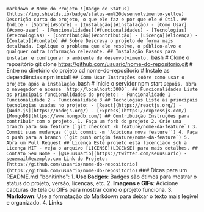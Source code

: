 ```markdown # Nome do Projeto ![Badge de Status](https://img.shields.io/badge/status-em%20desenvolvimento-yellow) Descrição curta do projeto, o que ele faz e por que ele é útil. ## Índice - [Sobre](#sobre) - [Instalação](#instalação) - [Como Usar](#como-usar) - [Funcionalidades](#funcionalidades) - [Tecnologias](#tecnologias) - [Contribuição](#contribuição) - [Licença](#licença) - [Contato](#contato) ## Sobre Descreva o projeto de forma mais detalhada. Explique o problema que ele resolve, o público-alvo e qualquer outra informação relevante. ## Instalação Passos para instalar e configurar o ambiente de desenvolvimento. ```bash # Clone o repositório git clone https://github.com/usuario/nome-do-repositorio.git # Entre no diretório do projeto cd nome-do-repositorio # Instale as dependências npm install ``` ## Como Usar Instruções sobre como usar o projeto após a instalação. ```bash # Inicie o servidor npm start ``` Depois, abra o navegador e acesse `http://localhost:3000`. ## Funcionalidades Liste as principais funcionalidades do projeto: - Funcionalidade 1 - Funcionalidade 2 - Funcionalidade 3 ## Tecnologias Liste as principais tecnologias usadas no projeto: - [React](https://reactjs.org/) - [Node.js](https://nodejs.org/) - [Express](https://expressjs.com/) - [MongoDB](https://www.mongodb.com/) ## Contribuição Instruções para contribuir com o projeto. 1. Faça um fork do projeto 2. Crie uma branch para sua feature (`git checkout -b feature/nome-da-feature`) 3. Commit suas mudanças (`git commit -m 'Adiciona nova feature'`) 4. Faça o push para a branch (`git push origin feature/nome-da-feature`) 5. Abra um Pull Request ## Licença Este projeto está licenciado sob a Licença MIT - veja o arquivo [LICENSE](LICENSE) para mais detalhes. ## Contato Seu Nome - [@seuusuario](https://twitter.com/seuusuario) - seuemail@exemplo.com Link do Projeto: [https://github.com/usuario/nome-do-repositorio](https://github.com/usuario/nome-do-repositorio) ``` ### Dicas para um README.md "bonitinho": 1. **Use Badges**: Badges são ótimos para mostrar o status do projeto, versão, licenças, etc. 2. **Imagens e GIFs**: Adicione capturas de tela ou GIFs para mostrar como o projeto funciona. 3. **Markdown**: Use a formatação do Markdown para deixar o texto mais legível e organizado. 4. **Links**
